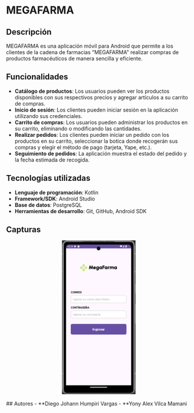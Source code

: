 # MEGAFARMA
## Descripción
MEGAFARMA es una aplicación móvil para Android que permite a los clientes de la cadena de farmacias "MEGAFARMA" realizar compras de productos farmacéuticos de manera sencilla y eficiente.

## Funcionalidades
- **Catálogo de productos**: Los usuarios pueden ver los productos disponibles con sus respectivos precios y agregar artículos a su carrito de compras.
- **Inicio de sesión**: Los clientes pueden iniciar sesión en la aplicación utilizando sus credenciales.
- **Carrito de compras**: Los usuarios pueden administrar los productos en su carrito, eliminando o modificando las cantidades.
- **Realizar pedidos**: Los clientes pueden iniciar un pedido con los productos en su carrito, seleccionar la botica donde recogerán sus compras y elegir el método de pago (tarjeta, Yape, etc.).
- **Seguimiento de pedidos**: La aplicación muestra el estado del pedido y la fecha estimada de recogida.

## Tecnologías utilizadas
- **Lenguaje de programación**: Kotlin
- **Framework/SDK**: Android Studio
- **Base de datos**: PostgreSQL
- **Herramientas de desarrollo**: Git, GitHub, Android SDK
## Capturas
<p align="center"> <img src="https://github.com/YonyVilca/Practica/blob/main/2024-06-21_172921.png" alt="Megafarma App" width="200"> </p>
## Autores
- **Diego Johann Humpiri Vargas
- **Yony Alex Vilca Mamani
